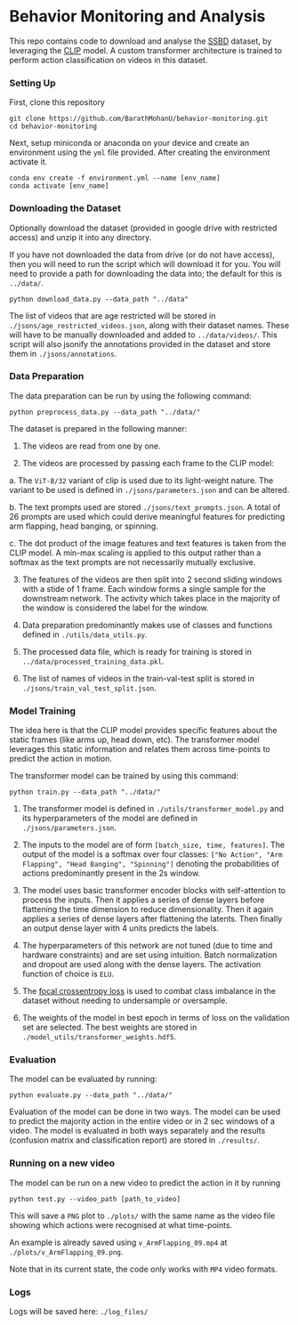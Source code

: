 
# Behavior Monitoring and Analysis

This repo contains code to download and analyse the [SSBD](https://rolandgoecke.net/research/datasets/ssbd/#:~:text=Dataset%20Files%3A%C2%A0ssbd%2Drelease%20(ZIP%2C%201.7MB)) dataset, by leveraging the [CLIP](https://github.com/openai/CLIP) model. A custom transformer architecture is trained to perform action classification on videos in this dataset. 

### Setting Up
First, clone this repository

```
git clone https://github.com/BarathMohanU/behavior-monitoring.git
cd behavior-monitoring
```
Next, setup miniconda or anaconda on your device and create an environment using the `yml` file provided. After creating the environment activate it.

```
conda env create -f environment.yml --name [env_name]
conda activate [env_name]
```

### Downloading the Dataset

Optionally download the dataset (provided in google drive with restricted access) and unzip it into any directory.

If you have not downloaded the data from drive (or do not have access), then you will need to run the script which will download it for you. You will need to provide a path for downloading the data into; the default for this is `../data/`.

```
python download_data.py --data_path "../data"
```

The list of videos that are age restricted will be stored in `./jsons/age_restricted_videos.json`, along with their dataset names. These will have to be manually downloaded and added to `../data/videos/`. This script will also jsonify the annotations provided in the dataset and store them in `./jsons/annotations`.

### Data Preparation

The data preparation can be run by using the following command:
```
python preprocess_data.py --data_path "../data/"
```
The dataset is prepared in the following manner:

1. The videos are read from one by one.


2. The videos are processed by passing each frame to the CLIP model:

  a. The `ViT-B/32` variant of clip is used due to its light-weight nature. The variant to be used is defined in `./jsons/parameters.json` and can be altered.

  b. The text prompts used are stored `./jsons/text_prompts.json`. A total of 26 prompts are used which could derive meaningful features for predicting arm flapping, head banging, or spinning.

  c. The dot product of the image features and text features is taken from the CLIP model. A min-max scaling is applied to this output rather than a softmax as the text prompts are not necessarily mutually exclusive.

3. The features of the videos are then split into 2 second sliding windows with a stide of 1 frame. Each window forms a single sample for the downstream network. The activity which takes place in the majority of the window is considered the label for the window.

4. Data preparation predominantly makes use of classes and functions defined in `./utils/data_utils.py`.

5. The processed data file, which is ready for training is stored in `../data/processed_training_data.pkl`.

6. The list of names of videos in the train-val-test split is stored in `./jsons/train_val_test_split.json`.

### Model Training

The idea here is that the CLIP model provides specific features about the static frames (like arms up, head down, etc). The transformer model leverages this static information and relates them across time-points to predict the action in motion.

The transformer model can be trained by using this command:

```
python train.py --data_path "../data/"
```


1. The transformer model is defined in `./utils/transformer_model.py` and its hyperparameters of the model are defined in `./jsons/parameters.json`.

2. The inputs to the model are of form `[batch_size, time, features]`. The output of the model is a softmax over four classes: `["No Action", "Arm Flapping", "Head Banging", "Spinning"]` denoting the probabilities of actions predominantly present in the 2s window.

3. The model uses basic transformer encoder blocks with self-attention to process the inputs. Then it applies a series of dense layers before flattening the time dimension to reduce dimensionality. Then it again applies a series of dense layers after flattening the latents. Then finally an output dense layer with 4 units predicts the labels.

4. The hyperparameters of this network are not tuned (due to time and hardware constraints) and are set using intuition. Batch normalization and dropout are used along with the dense layers. The activation function of choice is `ELU`.

5. The [focal crossentropy loss](https://arxiv.org/pdf/1708.02002.pdf) is used to combat class imbalance in the dataset without needing to undersample or oversample.

6. The weights of the model in best epoch in terms of loss on the validation set are selected. The best weights are stored in `./model_utils/transformer_weights.hdf5`.

### Evaluation

The model can be evaluated by running:

```
python evaluate.py --data_path "../data/"
```

Evaluation of the model can be done in two ways. The model can be used to predict the majority action in the entire video or in 2 sec windows of a video. The model is evaluated in both ways separately and the results (confusion matrix and classification report) are stored in `./results/`.

### Running on a new video

The model can be run on a new video to predict the action in it by running

```
python test.py --video_path [path_to_video]
```

This will save a `PNG` plot to `./plots/` with the same name as the video file showing which actions were recognised at what time-points.

An example is already saved using `v_ArmFlapping_09.mp4` at `./plots/v_ArmFlapping_09.png`.

Note that in its current state, the code only works with `MP4` video formats.

### Logs

Logs will be saved here: `./log_files/`